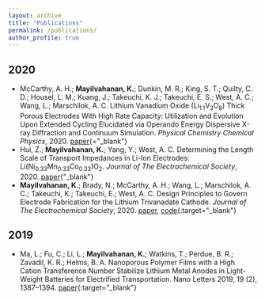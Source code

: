 ```yaml
---
layout: archive
title: "Publications"
permalink: /publications/
author_profile: true
---
```


## 2020

- McCarthy, A. H.; **Mayilvahanan, K.**; Dunkin, M. R.; King, S. T.; Quilty, C. D.; Housel, L. M.; Kuang, J.; Takeuchi, K. J.; Takeuchi, E. S.; West, A. C.; Wang, L.; Marschilok, A. C. Lithium Vanadium Oxide (Li<sub>1.1</sub>V<sub>3</sub>O<sub>8</sub>) Thick Porous Electrodes With High Rate Capacity: Utilization and Evolution Upon Extended Cycling Elucidated via Operando Energy Dispersive X-ray Diffraction and Continuum Simulation. *Physical Chemistry Chemical Physics*, 2020. [paper](http://xlink.rsc.org/?DOI=D0CP04622A.){="_blank"}
- Hui, Z.; **Mayilvahanan, K.**; Yang, Y.; West, A. C. Determining the Length Scale of Transport Impedances in Li-Ion Electrodes: Li(Ni<sub>0.33</sub>Mn<sub>0.33</sub>Co<sub>0.33</sub>)O<sub>2</sub>. *Journal of The Electrochemical Society*, 2020. [paper](https://iopscience.iop.org/article/10.1149/1945-7111/ab9cce/meta){"_blank"}
- **Mayilvahanan, K.**; Brady, N.; McCarthy, A. H.; Wang, L.; Marschilok, A. C.; Takeuchi, K.; Takeuchi, E.; West, A. C. Design Principles to Govern Electrode Fabrication for the Lithium Trivanadate Cathode. *Journal of The Electrochemical Society*, 2020. [paper](https://iopscience.iop.org/article/10.1149/1945-7111/ab91c8/meta), [code](https://github.com/karthikmayil/LVO-Electrode-Design){:target="_blank"}

## 2019
- Ma, L.; Fu, C.; Li, L.; **Mayilvahanan, K.**; Watkins, T.; Perdue, B. R.; Zavadil, K. R.; Helms, B. A. Nanoporous Polymer Films with a High Cation Transference Number Stabilize Lithium Metal Anodes in Light-Weight Batteries for Electrified Transportation. Nano Letters 2019, 19 (2), 1387–1394. [paper](https://pubs.acs.org/doi/10.1021/acs.nanolett.8b05101){:target="_blank"}


